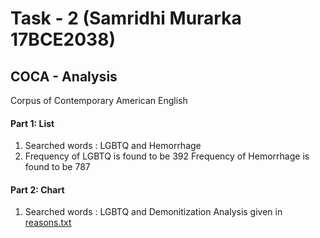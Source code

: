 # Task - 2 (Samridhi Murarka 17BCE2038)

## COCA - Analysis
Corpus of Contemporary American English

#### Part 1: List
  1. Searched words : LGBTQ and Hemorrhage
  2. Frequency of LGBTQ is found to be 392
     Frequency of Hemorrhage is found to be 787
  
#### Part 2: Chart
  1. Searched words : LGBTQ and Demonitization
  Analysis given in [reasons.txt](https://github.com/Samridhi98/Natural-Language-Processing/new/master/task2/chart/reasons.txt)

